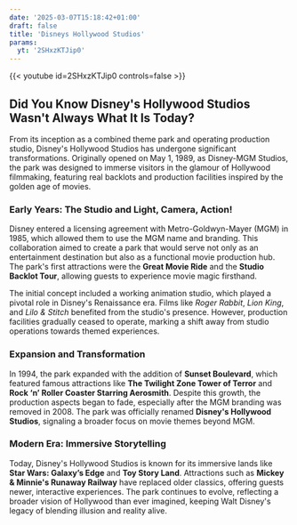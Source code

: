 ```yaml
---
date: '2025-03-07T15:18:42+01:00'
draft: false
title: 'Disneys Hollywood Studios'
params:
  yt: '2SHxzKTJip0'
---
```


{{< youtube id=2SHxzKTJip0 controls=false >}}

## Did You Know Disney's Hollywood Studios Wasn't Always What It Is Today?
From its inception as a combined theme park and operating production studio, Disney's Hollywood Studios has undergone significant transformations. Originally opened on May 1, 1989, as Disney-MGM Studios, the park was designed to immerse visitors in the glamour of Hollywood filmmaking, featuring real backlots and production facilities inspired by the golden age of movies.

### Early Years: The Studio and Light, Camera, Action!
Disney entered a licensing agreement with Metro-Goldwyn-Mayer (MGM) in 1985, which allowed them to use the MGM name and branding. This collaboration aimed to create a park that would serve not only as an entertainment destination but also as a functional movie production hub. The park's first attractions were the **Great Movie Ride** and the **Studio Backlot Tour**, allowing guests to experience movie magic firsthand. 

The initial concept included a working animation studio, which played a pivotal role in Disney's Renaissance era. Films like *Roger Rabbit*, *Lion King*, and *Lilo & Stitch* benefited from the studio's presence. However, production facilities gradually ceased to operate, marking a shift away from studio operations towards themed experiences.

### Expansion and Transformation
In 1994, the park expanded with the addition of **Sunset Boulevard**, which featured famous attractions like **The Twilight Zone Tower of Terror** and **Rock ‘n’ Roller Coaster Starring Aerosmith**. Despite this growth, the production aspects began to fade, especially after the MGM branding was removed in 2008. The park was officially renamed **Disney's Hollywood Studios**, signaling a broader focus on movie themes beyond MGM.

### Modern Era: Immersive Storytelling
Today, Disney's Hollywood Studios is known for its immersive lands like **Star Wars: Galaxy’s Edge** and **Toy Story Land**. Attractions such as **Mickey & Minnie's Runaway Railway** have replaced older classics, offering guests newer, interactive experiences. The park continues to evolve, reflecting a broader vision of Hollywood than ever imagined, keeping Walt Disney's legacy of blending illusion and reality alive.